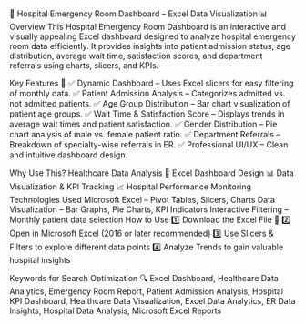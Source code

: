 🏥 Hospital Emergency Room Dashboard – Excel Data Visualization 📊
Overview
This Hospital Emergency Room Dashboard is an interactive and visually appealing Excel dashboard designed to analyze hospital emergency room data efficiently. It provides insights into patient admission status, age distribution, average wait time, satisfaction scores, and department referrals using charts, slicers, and KPIs.

Key Features 🚀
✅ Dynamic Dashboard – Uses Excel slicers for easy filtering of monthly data.
✅ Patient Admission Analysis – Categorizes admitted vs. not admitted patients.
✅ Age Group Distribution – Bar chart visualization of patient age groups.
✅ Wait Time & Satisfaction Score – Displays trends in average wait times and patient satisfaction.
✅ Gender Distribution – Pie chart analysis of male vs. female patient ratio.
✅ Department Referrals – Breakdown of specialty-wise referrals in ER.
✅ Professional UI/UX – Clean and intuitive dashboard design.

Why Use This?
Healthcare Data Analysis 🏥
Excel Dashboard Design 📊
Data Visualization & KPI Tracking 📈
Hospital Performance Monitoring
Technologies Used
Microsoft Excel – Pivot Tables, Slicers, Charts
Data Visualization – Bar Graphs, Pie Charts, KPI Indicators
Interactive Filtering – Monthly patient data selection
How to Use
1️⃣ Download the Excel File 📂
2️⃣ Open in Microsoft Excel (2016 or later recommended)
3️⃣ Use Slicers & Filters to explore different data points
4️⃣ Analyze Trends to gain valuable hospital insights

Keywords for Search Optimization 🔍
Excel Dashboard, Healthcare Data Analytics, Emergency Room Report, Patient Admission Analysis, Hospital KPI Dashboard, Healthcare Data Visualization, Excel Data Analytics, ER Data Insights, Hospital Data Analysis, Microsoft Excel Reports

